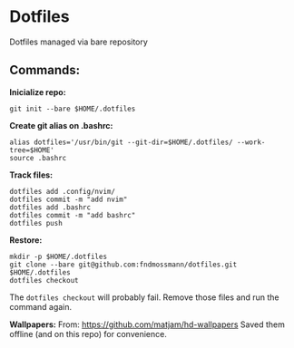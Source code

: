 # Dotfiles

Dotfiles managed via bare repository

## Commands:
**Inicialize repo:**
```
git init --bare $HOME/.dotfiles
```
**Create git alias on .bashrc:**
```
alias dotfiles='/usr/bin/git --git-dir=$HOME/.dotfiles/ --work-tree=$HOME'
source .bashrc
```
**Track files:**
```
dotfiles add .config/nvim/
dotfiles commit -m "add nvim"
dotfiles add .bashrc
dotfiles commit -m "add bashrc"
dotfiles push
```
**Restore:**
```
mkdir -p $HOME/.dotfiles
git clone --bare git@github.com:fndmossmann/dotfiles.git $HOME/.dotfiles
dotfiles checkout
```
The `dotfiles checkout` will probably fail.
Remove those files and run the command again.

**Wallpapers:**
From: https://github.com/matjam/hd-wallpapers
Saved them offline (and on this repo) for convenience.
